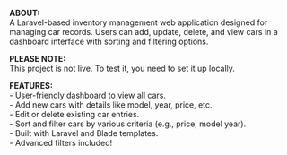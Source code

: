 **ABOUT:**  
A Laravel-based inventory management web application designed for managing car records. Users can add, update, delete, and view cars in a dashboard interface with sorting and filtering options.
  
  
**PLEASE NOTE:**  
This project is not live. To test it, you need to set it up locally.
  
  
**FEATURES:**  
    - User-friendly dashboard to view all cars.  
    - Add new cars with details like model, year, price, etc.  
    - Edit or delete existing car entries.  
    - Sort and filter cars by various criteria (e.g., price, model year).  
    - Built with Laravel and Blade templates.  
    - Advanced filters included!  